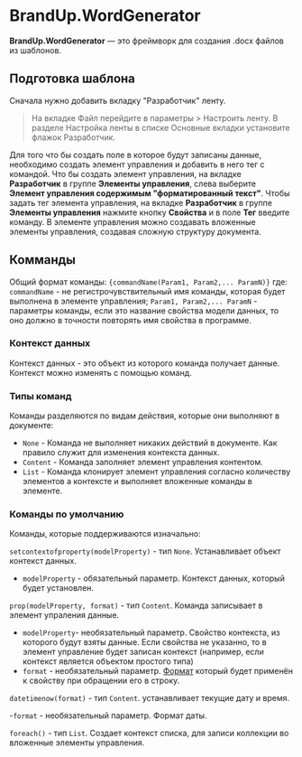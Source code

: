 # BrandUp.WordGenerator

**BrandUp.WordGenerator** — это фреймворк для создания .docx файлов из шаблонов.

## Подготовка шаблона

Сначала нужно добавить вкладку "Разработчик" ленту.
> На вкладке Файл перейдите в параметры > Настроить ленту.
> В разделе Настройка ленты в списке Основные вкладки установите флажок Разработчик.

Для того что бы создать поле в которое будут записаны данные, необходимо создать элемент управления и добавить в него тег с командой. Что бы создать элемент управления, на вкладке **Разработчик** в группе **Элементы управления**, слева выберите **Элемент управления содержимым "форматированный текст"**. Чтобы задать тег элемента управления, на вкладке **Разработчик** в группе **Элементы управления** нажмите кнопку **Свойства** и в поле **Тег** введите команду. В элементе управления можно создавать вложенные элементы управления, создавая сложную структуру документа.

## Комманды

Общий формат команды: `{commandName(Param1, Param2,... ParamN)}` где:
`commandName` - не регистрочувствительный имя команды, которая будет выполнена в элементе управления;
`Param1, Param2,... ParamN` - параметры команды, если это название свойства модели данных, то оно должно в точности повторять имя свойства в программе.

### Контекст данных

Контекст данных - это объект из которого команда получает данные. Контекст можно изменять с помощью команд.

### Типы команд

Команды разделяются по видам действия, которые они выполняют в документе:

- `None` - Команда не выполняет никаких действий в документе. Как правило служит для изменения контекста данных.
- `Content` - Команда заполняет элемент управления контентом.
- `List` - Команда клонирует элемент управления согласно количеству элементов а контексте и выполняет вложенные команды в элементе.

### Команды по умолчанию

Команды, которые поддерживаются изначально:

`setcontextofproperty(modelProperty)` - тип `None`. Устанавливает объект контекст данных.

- `modelProperty` - обязательный параметр. Контекст данных, который будет установлен.

`prop(modelProperty, format)` - тип `Content`. Команда записывает в элемент упраления данные.

- `modelProperty`- необязательный параметр. Свойство контекста, из которого будут взяты данные. Если свойства не указанно, то в элемент управление будет записан контекст (например, если контекст является объектом простого типа)
- `format` - необязательный параметр. [Формат](https://learn.microsoft.com/en-us/dotnet/standard/base-types/formatting-types) который будет применён к свойству при обращении его в строку.

`datetimenow(format)` - тип `Content`. устанавливает текущие дату и время.

-`format` - необязательный параметр. Формат даты.

`foreach()` - тип `List`. Создает контекст списка, для записи коллекции во вложенные элементы управления.
